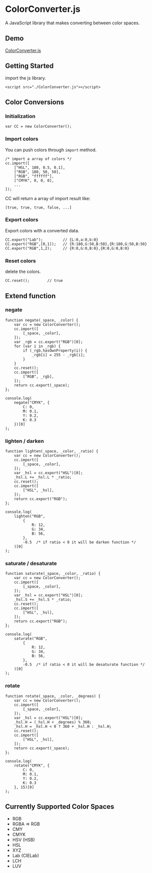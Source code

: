 # ColorConverter.js

A JavaScript library that makes converting between color spaces.

## Demo

[ColorConverter.js](http://lab.pixelnfinite.com/ColorConverter.js/)

## Getting Started

import the js library.

`<script src="./ColorConverter.js"></script>`

## Color Conversions

### Initialization

`var CC = new ColorConverter();`

### Import colors

You can push colors through `import` method.

```
/* import a array of colors */
cc.import([
    ["HSL", 180, 0.5, 0.1],
    ["RGB", 180, 50, 50],
    ["RGB", "ffffff"],
    ["CMYK", 0, 0, 0],
    ...
]);
```

CC will return a array of import result like:

`[true, true, true, false, ...]`

### Export colors

Export colors with a converted data.

```
CC.export("Lab");         // {L:0,a:0,b:0}
CC.export("RGB",[0,1]);   // {R:180,G:50,B:50},{R:180,G:50,B:50}
CC.export("RGB",1,2);     // {R:0,G:0,B:0},{R:0,G:0,B:0}
```

### Reset colors

delete the colors.

```
CC.reset();        // true
```

## Extend function

### negate

```
function negate(_space, _color) {
    var cc = new ColorConverter();
    cc.import([
        [_space, _color],
    ]);
    var _rgb = cc.export("RGB")[0];
    for (var i in _rgb) {
        if (_rgb.hasOwnProperty(i)) {
            _rgb[i] = 255 - _rgb[i];
        }
    }
    cc.reset();
    cc.import([
        ["RGB", _rgb],
    ]);
    return cc.export(_space);
};

console.log(
    negate("CMYK", {
        C: 0,
        M: 0.1,
        Y: 0.2,
        K: 0.3
    })[0]
);
```

### lighten / darken

```
function lighten(_space, _color, _ratio) {
    var cc = new ColorConverter();
    cc.import([
        [_space, _color],
    ]);
    var _hsl = cc.export("HSL")[0];
    _hsl.L += _hsl.L * _ratio;
    cc.reset();
    cc.import([
        ["HSL", _hsl],
    ]);
    return cc.export("RGB");
};

console.log(
    lighten("RGB",
        {
            R: 12,
            G: 34,
            B: 56,
        },
        -0.5  /* if ratio < 0 it will be darken function */
    )[0]
);
```

### saturate / desaturate

```
function saturate(_space, _color, _ratio) {
    var cc = new ColorConverter();
    cc.import([
        [_space, _color],
    ]);
    var _hsl = cc.export("HSL")[0];
    _hsl.S += _hsl.S * _ratio;
    cc.reset();
    cc.import([
        ["HSL", _hsl],
    ]);
    return cc.export("RGB");
};

console.log(
    saturate("RGB",
        {
            R: 12,
            G: 34,
            B: 56,
        },
        -0.5  /* if ratio < 0 it will be desaturate function */
    )[0]
);
```

### rotate

```
function rotate(_space, _color, _degrees) {
    var cc = new ColorConverter();
    cc.import([
        [_space, _color],
    ]);
    var _hsl = cc.export("HSL")[0];
    _hsl.H = (_hsl.H + _degrees) % 360;
    _hsl.H = _hsl.H < 0 ? 360 + _hsl.H : _hsl.H;
    cc.reset();
    cc.import([
        ["HSL", _hsl],
    ]);
    return cc.export(_space);
};

console.log(
    rotate("CMYK", {
        C: 0,
        M: 0.1,
        Y: 0.2,
        K: 0.3
    }, 15)[0]
);
```

## Currently Supported Color Spaces

* RGB
* RGBA => RGB
* CMY
* CMYK
* HSV (HSB)
* HSL
* XYZ
* Lab (CIELab)
* LCH
* LUV